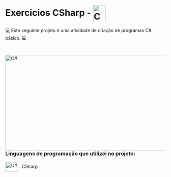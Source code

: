 # Exercicios CSharp - <img  align="center" alt="C#" height="50" width="40" src="https://cdn.jsdelivr.net/gh/devicons/devicon/icons/csharp/csharp-original.svg" />

💻 Este seguinte projeto é uma atividade de criação de programas C# básico. 💻

#

<img  align="right" alt="C#" height="300" width="550" src="https://1.bp.blogspot.com/-y1H48g9xcAM/X-kCUtrhxpI/AAAAAAAAccY/3NTpp02MWIAZw-9MdpqLb2Vm9vBTfLcpQCLcBGAsYHQ/w640-h274/POST_MAT.jpg" />


### Linguagens de programação que utilizei no projeto: 

 <img  align="center" alt="C#" height="30" width="40" src="https://cdn.jsdelivr.net/gh/devicons/devicon/icons/csharp/csharp-original.svg" /> :  CSharp
